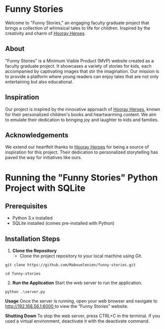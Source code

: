 # Funny Stories

Welcome to "Funny Stories," an engaging faculty graduate project that brings a collection of whimsical tales to life for children. Inspired by the creativity and charm of [Hooray Heroes](https://hoorayheroes.com/stories/).

## About

"Funny Stories" is a Minimum Viable Product (MVP) website created as a faculty graduate project. It showcases a variety of stories for kids, each accompanied by captivating images that stir the imagination. Our mission is to provide a platform where young readers can enjoy tales that are not only entertaining but also educational.

## Inspiration

Our project is inspired by the innovative approach of [Hooray Heroes](https://hoorayheroes.com/stories/), known for their personalized children's books and heartwarming content. We aim to emulate their dedication to bringing joy and laughter to kids and families.

## Acknowledgements

We extend our heartfelt thanks to [Hooray Heroes](https://hoorayheroes.com/stories/) for being a source of inspiration for this project. Their dedication to personalized storytelling has paved the way for initiatives like ours.

# Running the "Funny Stories" Python Project with SQLite

## Prerequisites
- Python 3.x installed
- SQLite installed (comes pre-installed with Python)

## Installation Steps

1. **Clone the Repository**
   - Clone the project repository to your local machine using Git.
```
git clone https://github.com/Mabouelenien/funny-stories.git

cd funny-stories
 ```

2. **Run the Application**
Start the web server to run the application.
 ```
python .\server.py
 ```
**Usage**
Once the server is running, open your web browser and navigate to [http://192.168.56.1:8000
](http://192.168.56.1:8000) to view the “Funny Stories” website.


**Shutting Down**
To stop the web server, press CTRL+C in the terminal.
If you used a virtual environment, deactivate it with the deactivate command.



